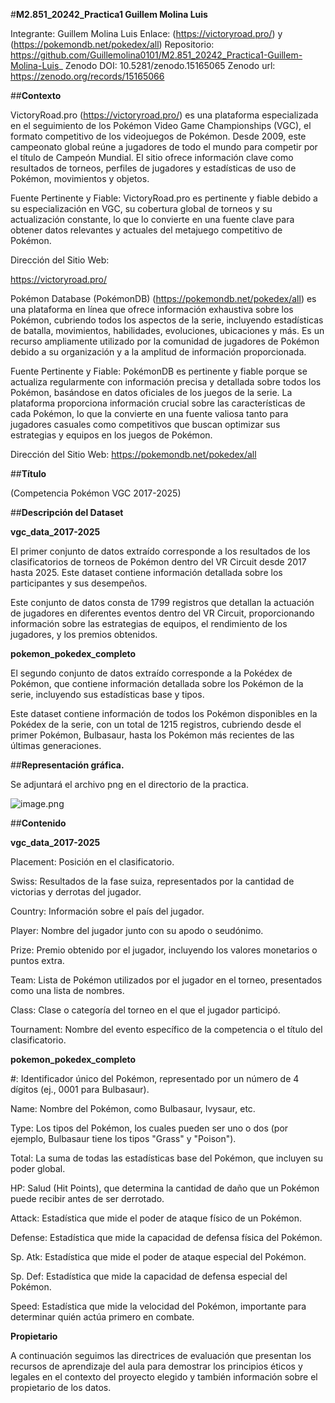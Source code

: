 #**M2.851_20242_Practica1 Guillem Molina Luis**

Integrante: Guillem Molina Luis
Enlace: (https://victoryroad.pro/) y (https://pokemondb.net/pokedex/all)
Repositorio: https://github.com/Guillemolina0101/M2.851_20242_Practica1-Guillem-Molina-Luis_
Zenodo DOI: 10.5281/zenodo.15165065 
Zenodo url: https://zenodo.org/records/15165066

##**Contexto**

VictoryRoad.pro (https://victoryroad.pro/) es una plataforma especializada en el seguimiento de los Pokémon Video Game Championships (VGC), el formato competitivo de los videojuegos de Pokémon. Desde 2009, este campeonato global reúne a jugadores de todo el mundo para competir por el título de Campeón Mundial. El sitio ofrece información clave como resultados de torneos, perfiles de jugadores y estadísticas de uso de Pokémon, movimientos y objetos.

Fuente Pertinente y Fiable: VictoryRoad.pro es pertinente y fiable debido a su especialización en VGC, su cobertura global de torneos y su actualización constante, lo que lo convierte en una fuente clave para obtener datos relevantes y actuales del metajuego competitivo de Pokémon.

Dirección del Sitio Web:

https://victoryroad.pro/

Pokémon Database (PokémonDB) (https://pokemondb.net/pokedex/all) es una plataforma en línea que ofrece información exhaustiva sobre los Pokémon, cubriendo todos los aspectos de la serie, incluyendo estadísticas de batalla, movimientos, habilidades, evoluciones, ubicaciones y más. Es un recurso ampliamente utilizado por la comunidad de jugadores de Pokémon debido a su organización y a la amplitud de información proporcionada.

Fuente Pertinente y Fiable: PokémonDB es pertinente y fiable porque se actualiza regularmente con información precisa y detallada sobre todos los Pokémon, basándose en datos oficiales de los juegos de la serie. La plataforma proporciona información crucial sobre las características de cada Pokémon, lo que la convierte en una fuente valiosa tanto para jugadores casuales como competitivos que buscan optimizar sus estrategias y equipos en los juegos de Pokémon.

Dirección del Sitio Web:
https://pokemondb.net/pokedex/all

##**Título**

(Competencia Pokémon VGC 2017-2025)

##**Descripción del Dataset**

**vgc_data_2017-2025**

El primer conjunto de datos extraído corresponde a los resultados de los clasificatorios de torneos de Pokémon dentro del VR Circuit desde 2017 hasta 2025. Este dataset contiene información detallada sobre los participantes y sus desempeños.

Este conjunto de datos consta de 1799 registros que detallan la actuación de jugadores en diferentes eventos dentro del VR Circuit, proporcionando información sobre las estrategias de equipos, el rendimiento de los jugadores, y los premios obtenidos.

**pokemon_pokedex_completo**

El segundo conjunto de datos extraído corresponde a la Pokédex de Pokémon, que contiene información detallada sobre los Pokémon de la serie, incluyendo sus estadísticas base y tipos.

Este dataset contiene información de todos los Pokémon disponibles en la Pokédex de la serie, con un total de 1215 registros, cubriendo desde el primer Pokémon, Bulbasaur, hasta los Pokémon más recientes de las últimas generaciones.


##**Representación gráfica.**

Se adjuntará el archivo png en el directorio de la practica. 

![image.png](attachment:image.png)

##**Contenido**

**vgc_data_2017-2025**

Placement: Posición en el clasificatorio.

Swiss: Resultados de la fase suiza, representados por la cantidad de victorias y derrotas del jugador.

Country: Información sobre el país del jugador.

Player: Nombre del jugador junto con su apodo o seudónimo.

Prize: Premio obtenido por el jugador, incluyendo los valores monetarios o puntos extra.

Team: Lista de Pokémon utilizados por el jugador en el torneo, presentados como una lista de nombres.

Class: Clase o categoría del torneo en el que el jugador participó.

Tournament: Nombre del evento específico de la competencia o el título del clasificatorio.

**pokemon_pokedex_completo**

#: Identificador único del Pokémon, representado por un número de 4 dígitos (ej., 0001 para Bulbasaur).

Name: Nombre del Pokémon, como Bulbasaur, Ivysaur, etc.

Type: Los tipos del Pokémon, los cuales pueden ser uno o dos (por ejemplo, Bulbasaur tiene los tipos "Grass" y "Poison").

Total: La suma de todas las estadísticas base del Pokémon, que incluyen su poder global.

HP: Salud (Hit Points), que determina la cantidad de daño que un Pokémon puede recibir antes de ser derrotado.

Attack: Estadística que mide el poder de ataque físico de un Pokémon.

Defense: Estadística que mide la capacidad de defensa física del Pokémon.

Sp. Atk: Estadística que mide el poder de ataque especial del Pokémon.

Sp. Def: Estadística que mide la capacidad de defensa especial del Pokémon.

Speed: Estadística que mide la velocidad del Pokémon, importante para determinar quién actúa primero en combate.

**Propietario**

A continuación seguimos las directrices de evaluación que presentan los recursos de aprendizaje del aula para demostrar los principios éticos y legales en el contexto del proyecto elegido y también información sobre el propietario de los datos.

